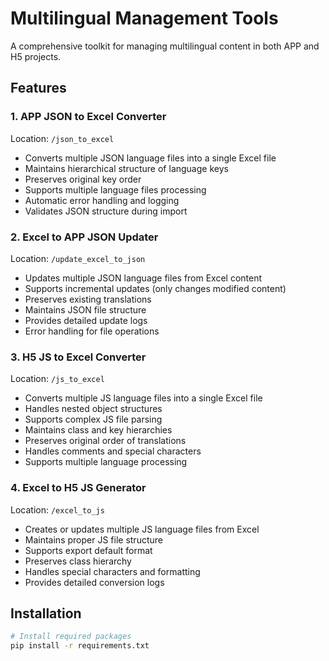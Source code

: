 # Multilingual Management Tools

A comprehensive toolkit for managing multilingual content in both APP and H5 projects.

## Features

### 1. APP JSON to Excel Converter
Location: `/json_to_excel`
- Converts multiple JSON language files into a single Excel file
- Maintains hierarchical structure of language keys
- Preserves original key order
- Supports multiple language files processing
- Automatic error handling and logging
- Validates JSON structure during import

### 2. Excel to APP JSON Updater
Location: `/update_excel_to_json`
- Updates multiple JSON language files from Excel content
- Supports incremental updates (only changes modified content)
- Preserves existing translations
- Maintains JSON file structure
- Provides detailed update logs
- Error handling for file operations

### 3. H5 JS to Excel Converter
Location: `/js_to_excel`
- Converts multiple JS language files into a single Excel file
- Handles nested object structures
- Supports complex JS file parsing
- Maintains class and key hierarchies
- Preserves original order of translations
- Handles comments and special characters
- Supports multiple language processing

### 4. Excel to H5 JS Generator
Location: `/excel_to_js`
- Creates or updates multiple JS language files from Excel
- Maintains proper JS file structure
- Supports export default format
- Preserves class hierarchy
- Handles special characters and formatting
- Provides detailed conversion logs

## Installation

```bash
# Install required packages
pip install -r requirements.txt
